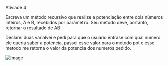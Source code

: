 Ativiade 4

Escreva um método recursivo que realize a potenciação entre dois números inteiros, A e B, recebidos por parâmetro. Seu método deve, portanto, retornar o resultado de AB

Declarei duas varialvei e pedi para que o usuario entrase com qual numero ele queria saber a potencia, passei esse valor para o metodo pot e esse metodo me retorna o valor da potencia dos numeros pedido.

![image](https://user-images.githubusercontent.com/54037849/187041247-11830010-f8d3-41eb-9dac-e5af5c14ecb7.png)
